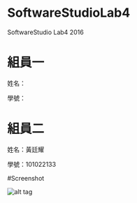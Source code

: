 # SoftwareStudioLab4
SoftwareStudio Lab4 2016

# 組員一

姓名：

學號：

# 組員二

姓名：黃廷耀

學號：101022133

#Screenshot

![alt tag](/csc.png)